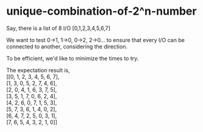 # unique-combination-of-2^n-number

Say, there is a list of 8 I/O [0,1,2,3,4,5,6,7]  

We want to test 0->1, 1->0, 0->2, 2->0... to ensure that every I/O can be connected to another, considering the direction.

To be efficient, we'd like to minimize the times to try.

The expectation result is,  
[[0, 1, 2, 3, 4, 5, 6, 7],  
 [1, 3, 0, 5, 2, 7, 4, 6],  
 [2, 0, 4, 1, 6, 3, 7, 5],  
 [3, 5, 1, 7, 0, 6, 2, 4],  
 [4, 2, 6, 0, 7, 1, 5, 3],  
 [5, 7, 3, 6, 1, 4, 0, 2],  
 [6, 4, 7, 2, 5, 0, 3, 1],  
 [7, 6, 5, 4, 3, 2, 1, 0]]
 
